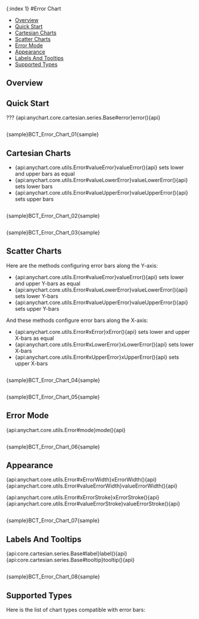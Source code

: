 {:index 1}
#Error Chart

* [Overview](#overview)
* [Quick Start](#quick_start)
* [Cartesian Charts](#cartesian_charts)
* [Scatter Charts](#scatter_charts)
* [Error Mode](#error_mode)
* [Appearance](#appearance)
* [Labels And Tooltips](#labels_and_tooltips)
* [Supported Types](#supported_types)

## Overview

## Quick Start

??? {api:anychart.core.cartesian.series.Base#error}error(){api}

```

```

{sample}BCT\_Error\_Chart\_01{sample}

## Cartesian Charts

* {api:anychart.core.utils.Error#valueError}valueError(){api} sets lower and upper bars as equal
* {api:anychart.core.utils.Error#valueLowerError}valueLowerError(){api} sets lower bars
* {api:anychart.core.utils.Error#valueUpperError}valueUpperError(){api} sets upper bars

```

```

{sample}BCT\_Error\_Chart\_02{sample}

```

```

{sample}BCT\_Error\_Chart\_03{sample}

## Scatter Charts

Here are the methods configuring error bars along the Y-axis:

* {api:anychart.core.utils.Error#valueError}valueError(){api} sets lower and upper Y-bars as equal
* {api:anychart.core.utils.Error#valueLowerError}valueLowerError(){api} sets lower Y-bars
* {api:anychart.core.utils.Error#valueUpperError}valueUpperError(){api} sets upper Y-bars

And these methods configure error bars along the X-axis:

* {api:anychart.core.utils.Error#xError}xError(){api} sets lower and upper X-bars as equal
* {api:anychart.core.utils.Error#xLowerError}xLowerError(){api} sets lower X-bars
* {api:anychart.core.utils.Error#xUpperError}xUpperError(){api} sets upper X-bars

```

```

{sample}BCT\_Error\_Chart\_04{sample}

```

```

{sample}BCT\_Error\_Chart\_05{sample}

## Error Mode

{api:anychart.core.utils.Error#mode}mode(){api}

```

```

{sample}BCT\_Error\_Chart\_06{sample}

## Appearance

{api:anychart.core.utils.Error#xErrorWidth}xErrorWidth(){api}
{api:anychart.core.utils.Error#valueErrorWidth}valueErrorWidth(){api}

{api:anychart.core.utils.Error#xErrorStroke}xErrorStroke(){api}
{api:anychart.core.utils.Error#valueErrorStroke}valueErrorStroke(){api}

```

```

{sample}BCT\_Error\_Chart\_07{sample}

## Labels And Tooltips

{api:core.cartesian.series.Base#label}label(){api}
{api:core.cartesian.series.Base#tooltip}tooltip(){api}

```

```

{sample}BCT\_Error\_Chart\_08{sample}

## Supported Types

Here is the list of chart types compatible with error bars: